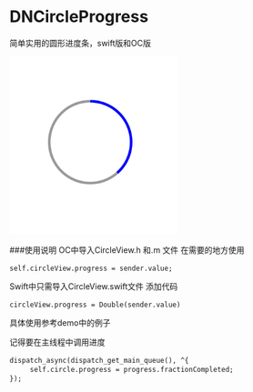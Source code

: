 # DNCircleProgress

简单实用的圆形进度条，swift版和OC版

![snapshot](https://github.com/626600815/CircleProgress/blob/master/80295E94-EB6F-4775-8767-115A9EE5D1D9.png)


###使用说明
OC中导入CircleView.h 和.m 文件  在需要的地方使用

    self.circleView.progress = sender.value;

Swift中只需导入CircleView.swift文件  添加代码

    circleView.progress = Double(sender.value)

具体使用参考demo中的例子

记得要在主线程中调用进度

    dispatch_async(dispatch_get_main_queue(), ^{
         self.circle.progress = progress.fractionCompleted;
    });

